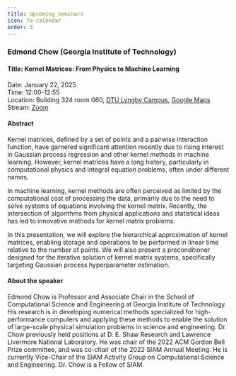 ```yaml
---
title: Upcoming seminars
icon: fa-calendar
order: 3
---
```


### Edmond Chow (Georgia Institute of Technology)

#### Title: Kernel Matrices: From Physics to Machine Learning

Date: January 22, 2025  
Time: 12:00-12:55  
Location: Building 324 room 060, [DTU Lyngby Campus](https://www.dtu.dk/english/about/campuses/dtu-lyngby-campus), [Google Maps](https://maps.app.goo.gl/mG3gJs1VUY7mGfdm6)  
Stream: [Zoom](https://dtumods.github.io/zoom)

#### Abstract

Kernel matrices, defined by a set of points and a pairwise interaction function, have garnered significant attention recently due to rising interest in Gaussian process regression and other kernel methods in machine learning. However, kernel matrices have a long history, particularly in computational physics and integral equation problems, often under different names.

In machine learning, kernel methods are often perceived as limited by the computational cost of processing the data, primarily due to the need to solve systems of equations involving the kernel matrix. Recently, the intersection of algorithms from physical applications and statistical ideas has led to innovative methods for kernel matrix problems.

In this presentation, we will explore the hierarchical approximation of kernel matrices, enabling storage and operations to be performed in linear time relative to the number of points. We will also present a preconditioner designed for the iterative solution of kernel matrix systems, specifically targeting Gaussian process hyperparameter estimation.

#### About the speaker

Edmond Chow is Professor and Associate Chair in the School of Computational Science and Engineering at Georgia Institute of Technology. His research is in developing numerical methods specialized for high-performance computers and applying these methods to enable the solution of large-scale physical simulation problems in science and engineering. Dr. Chow previously held positions at D. E. Shaw Research and Lawrence Livermore National Laboratory. He was chair of the 2022 ACM Gordon Bell Prize committee, and was co-chair of the 2022 SIAM Annual Meeting. He is currently Vice-Chair of the SIAM Activity Group on Computational Science and Engineering. Dr. Chow is a Fellow of SIAM.
